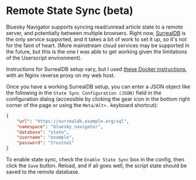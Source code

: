 Remote State Sync (beta)
========================

Bluesky Navigator supports syncing read/unread article state to a remote server,
and potentially between multiple browsers. Right now,
[SurrealDB](https://surrealdb.com/) is the only service supported, and it takes
a bit of work to set it up, so it's not for the faint of heart. (More mainstream
cloud services may be supported in the future, but this is the one I was able to
get working given the limitations of the Userscript environment).

Instructions for SurrealDB setup vary, but I used [these Docker
instructions](https://surrealdb.com/docs/surrealdb/installation/running/docker),
with an Nginx reverse proxy on my web host.

Once you have a working SurrealDB setup, you can enter a JSON object like the
following in the `State Sync Configuration (JSON)` field in the configuration
dialog (accessible by clicking the gear icon in the bottom right corner of the
page or using the `Meta/Alt+.` keyboard shortcut):

```json
{
    "url": "https://surrealdb.example.org/sql",
    "namespace": "bluesky_navigator",
    "database": "state",
    "username": "example",
    "password": "trustno1"
}
```

To enable state sync, check the `Enable State Sync` box in the config, then
click the `Save` button. Reload, and if all goes well, the script state should
be saved to the remote database.
